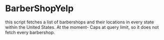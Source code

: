 # BarberShopYelp
this script fetches a list of barbershops and their locations in every state within the United States. At the moment- Caps at query limit, so it does not fetch every barbershop. 
